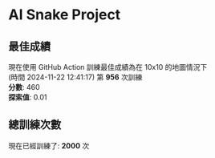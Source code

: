 
# AI Snake Project

## **最佳成績**
現在使用 GitHub Action 訓練最佳成績為在 10x10 的地圖情況下  
(時間 2024-11-22 12:41:17) 第 **956** 次訓練  
**分數**: 460  
**探索值**: 0.01

## 總訓練次數
現在已經訓練了: **2000** 次
